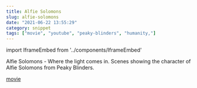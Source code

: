 ```yaml
---
title: Alfie Solomons
slug: alfie-solomons
date: "2021-06-22 13:55:29"
category: snippet
tags: ["movie", "youtube", "peaky-blinders", "humanity,"]
---
```


import IframeEmbed from '../components/IframeEmbed'

<IframeEmbed src='https://youtube.com/embed/PYeSSge0XEA' />

Alfie Solomons - Where the light comes in. Scenes showing the character of Alfie Solomons from Peaky Blinders.

[movie](https://us-east1-johnmathews-website.cloudfunctions.net/download?obj=movies/Alfie-Solomons-Peaky-Blinders-Where-the-Light-Comes-in.mp4)
